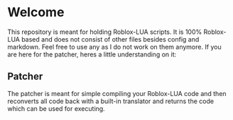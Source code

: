 # Welcome

This repository is meant for holding Roblox-LUA scripts. It is 100% Roblox-LUA based and does not consist of other files besides config and markdown. Feel free to use any as I do not work on them anymore. If you are here for the patcher, heres a little understanding on it:

## Patcher

The patcher is meant for simple compiling your Roblox-LUA code and then reconverts all code back with a built-in translator and returns the code which can be used for executing.

